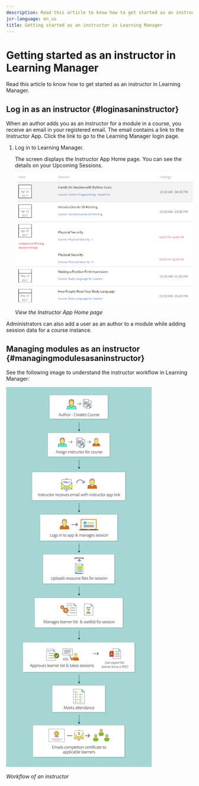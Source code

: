 ```yaml
---
description: Read this article to know how to get started as an instructor in Learning Manager.
jcr-language: en_us
title: Getting started as an instructor in Learning Manager
---
```



# Getting started as an instructor in Learning Manager

Read this article to know how to get started as an instructor in Learning Manager.

## Log in as an instructor {#loginasaninstructor}

When an author adds you as an instructor for a module in a course, you receive an email in your registered email. The email contains a link to the Instructor App. Click the link to go to the Learning Manager login page.

1. Log in to Learning Manager.

   The screen displays the Instructor App Home page. You can see the details on your Upcoming Sessions.

   ![](assets/instructor-upcomingsession.png)

   *View the Instructor App Home page*

Administrators can also add a user as an author to a module while adding session data for a course instance.

## Managing modules as an instructor {#managingmodulesasaninstructor}

See the following image to understand the instructor workflow in Learning Manager:

![](assets/instructor.jpg)

*Workflow of an instructor*
